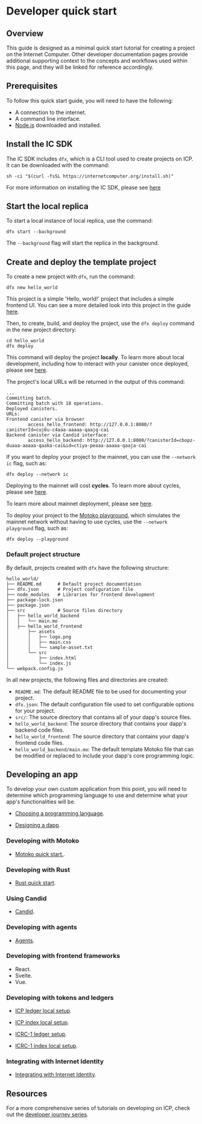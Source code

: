 # Developer quick start

## Overview

This guide is designed as a minimal quick start tutorial for creating a project on the Internet Computer. Other developer documentation pages provide additional supporting context to the concepts and workflows used within this page, and they will be linked for reference accordingly. 

## Prerequisites

To follow this quick start guide, you will need to have the following:

- A connection to the internet.
- A command line interface.
- [Node.js](https://nodejs.org/en) downloaded and installed.

## Install the IC SDK

The IC SDK includes `dfx`, which is a CLI tool used to create projects on ICP. It can be downloaded with the command:

```
sh -ci "$(curl -fsSL https://internetcomputer.org/install.sh)"
```

For more information on installing the IC SDK, please see [here](./install/index.mdx)

## Start the local replica

To start a local instance of local replica, use the command:

```
dfx start --background
```

The `--background` flag will start the replica in the background.

## Create and deploy the template project

To create a new project with `dfx`, run the command:

```
dfx new hello_world
```

This project is a simple 'Hello, world!' project that includes a simple frontend UI. You can see a more detailed look into this project in the guide [here](/docs/current/developer-docs/setup/deploy-locally#test-the-dapp-frontend).

Then, to create, build, and deploy the project, use the `dfx deploy` command in the new project directory:

```
cd hello_world
dfx deploy
```

This command will deploy the project **locally**. To learn more about local development, including how to interact with your canister once deployed, please see [here](deploy-locally.md).

The project's local URLs will be returned in the output of this command:

```
...
Committing batch.
Committing batch with 18 operations.
Deployed canisters.
URLs:
Frontend canister via browser
        access_hello_frontend: http://127.0.0.1:8080/?canisterId=cuj6u-c4aaa-aaaaa-qaajq-cai
Backend canister via Candid interface:
        access_hello_backend: http://127.0.0.1:8080/?canisterId=cbopz-duaaa-aaaaa-qaaka-cai&id=ctiya-peaaa-aaaaa-qaaja-cai
```

If you want to deploy your project to the mainnet, you can use the `--network ic` flag, such as:

```
dfx deploy --network ic
```

Deploying to the mainnet will cost **cycles**. To learn more about cycles, please see [here](./cycles/index.md).

To learn more about mainnet deployment, please see [here](deploy-mainnet.md).

To deploy your project to the [Motoko playground](playground.md), which simulates the mainnet network without having to use cycles, use the `--network playground` flag, such as:

```
dfx deploy --playground
```

### Default project structure

By default, projects created with `dfx` have the following structure:

```
hello_world/
├── README.md      # Default project documentation
├── dfx.json       # Project configuration file
├── node_modules   # Libraries for frontend development
├── package-lock.json
├── package.json
├── src            # Source files directory
│   ├── hello_world_backend
│   │   └── main.mo
│   ├── hello_world_frontend
│       ├── assets
│       │   ├── logo.png
│       │   ├── main.css
│       │   └── sample-asset.txt
│       └── src
│           ├── index.html
│           └── index.js
└── webpack.config.js
```

In all new projects, the following files and directories are created:

- `README.md`: The default README file to be used for documenting your project.
- `dfx.json`: The default configuration file used to set configurable options for your project.
- `src/`: The source directory that contains all of your dapp's source files.
- `hello_world_backend`: The source directory that contains your dapp's backend code files.
- `hello_world_frontend`: The source directory that contains your dapp's frontend code files.
- `hello_world_backend/main.mo`: The default template Motoko file that can be modified or replaced to include your dapp's core programming logic. 

## Developing an app

To develop your own custom application from this point, you will need to determine which programming language to use and determine what your app's functionalities will be. 

- [Choosing a programming language](../backend/choosing-language.md).
  
- [Designing a dapp](../backend/design-dapps.md).

### Developing with Motoko

- [Motoko quick start.](../backend/motoko/at-a-glance.md).

### Developing with Rust

- [Rust quick start](../backend/rust/4-quickstart.md).

### Using Candid

- [Candid](../backend/candid/index.md).

### Developing with agents

- [Agents](../agents/index.md).

### Developing with frontend frameworks

- React.
- Svelte.
- Vue.

### Developing with tokens and ledgers

- [ICP ledger local setup](../integrations/ledger/ledger-local-setup.md).

- [ICP index local setup](../integrations/ledger/icp-index-local-setup.md).

- [ICRC-1 ledger setup](../integrations/icrc-1/icrc1-ledger-setup.md).

- [ICRC-1 index local setup](../integrations/icrc-1/icrc1-index-setup.md).

### Integrating with Internet Identity

- [Integrating with Internet Identity](../integrations/internet-identity/integrate-identity.md).

## Resources

For a more comprehensive series of tutorials on developing on ICP, check out the [developer journey series](../../tutorials/developer-journey/index.md).


